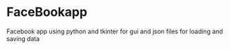 # FaceBookapp
Facebook app using python and tkinter for gui and json files for loading and saving data
